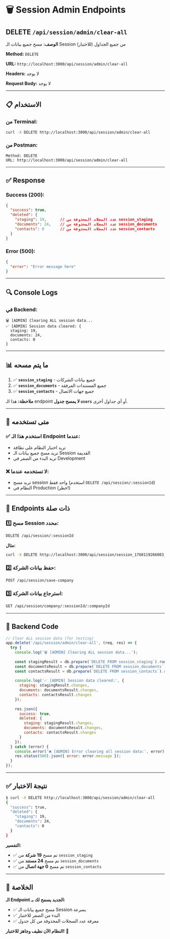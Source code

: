 # 🗑️ Session Admin Endpoints

## DELETE `/api/session/admin/clear-all`

**الوصف:** مسح جميع بيانات الـ Session من جميع الجداول (للاختبار)

**Method:** `DELETE`

**URL:** `http://localhost:3000/api/session/admin/clear-all`

**Headers:** لا يوجد

**Request Body:** لا يوجد

---

## 📋 **الاستخدام**

### **من Terminal:**
```bash
curl -X DELETE http://localhost:3000/api/session/admin/clear-all
```

### **من Postman:**
```
Method: DELETE
URL: http://localhost:3000/api/session/admin/clear-all
```

---

## ✅ **Response**

### **Success (200):**
```json
{
  "success": true,
  "deleted": {
    "staging": 19,      // عدد السجلات المحذوفة من session_staging
    "documents": 24,    // عدد السجلات المحذوفة من session_documents
    "contacts": 0       // عدد السجلات المحذوفة من session_contacts
  }
}
```

### **Error (500):**
```json
{
  "error": "Error message here"
}
```

---

## 🔍 **Console Logs**

### **في Backend:**
```
🗑️ [ADMIN] Clearing ALL session data...
✅ [ADMIN] Session data cleared: {
  staging: 19,
  documents: 24,
  contacts: 0
}
```

---

## 📊 **ما يتم مسحه**

1. ✅ **`session_staging`** - جميع بيانات الشركات
2. ✅ **`session_documents`** - جميع المستندات المرفقة
3. ✅ **`session_contacts`** - جميع جهات الاتصال

**ملاحظة:** هذا الـ endpoint **لا يمسح جدول `users`** أو أي جداول أخرى.

---

## 🎯 **متى تستخدمه**

### **✅ استخدم هذا الـ Endpoint عندما:**
- تريد اختبار النظام على نظافة
- تريد مسح جميع بيانات الـ Session القديمة
- تريد البدء من الصفر في Development

### **❌ لا تستخدمه عندما:**
- تريد مسح session واحد فقط (استخدم `DELETE /api/session/:sessionId`)
- النظام في Production (خطر!)

---

## 🔗 **Endpoints ذات صلة**

### **1️⃣ مسح Session محدد:**
```bash
DELETE /api/session/:sessionId
```
**مثال:**
```bash
curl -X DELETE http://localhost:3000/api/session/session_1760119266083_2upiyx818
```

### **2️⃣ حفظ بيانات الشركة:**
```bash
POST /api/session/save-company
```

### **3️⃣ استرجاع بيانات الشركة:**
```bash
GET /api/session/company/:sessionId/:companyId
```

---

## 📝 **Backend Code**

```javascript
// Clear ALL session data (for testing)
app.delete('/api/session/admin/clear-all', (req, res) => {
  try {
    console.log('🗑️ [ADMIN] Clearing ALL session data...');
    
    const stagingResult = db.prepare(`DELETE FROM session_staging`).run();
    const documentsResult = db.prepare(`DELETE FROM session_documents`).run();
    const contactsResult = db.prepare(`DELETE FROM session_contacts`).run();
    
    console.log('✅ [ADMIN] Session data cleared:', {
      staging: stagingResult.changes,
      documents: documentsResult.changes,
      contacts: contactsResult.changes
    });
    
    res.json({ 
      success: true,
      deleted: {
        staging: stagingResult.changes,
        documents: documentsResult.changes,
        contacts: contactsResult.changes
      }
    });
  } catch (error) {
    console.error('❌ [ADMIN] Error clearing all session data:', error);
    res.status(500).json({ error: error.message });
  }
});
```

---

## ✅ **نتيجة الاختبار**

```bash
$ curl -X DELETE http://localhost:3000/api/session/admin/clear-all
{
  "success": true,
  "deleted": {
    "staging": 19,
    "documents": 24,
    "contacts": 0
  }
}
```

**التفسير:**
- ✅ تم مسح **19 شركة** من `session_staging`
- ✅ تم مسح **24 مستند** من `session_documents`
- ✅ تم مسح **0 جهة اتصال** من `session_contacts`

---

## 🚀 **الخلاصة**

**الـ Endpoint الجديد يسمح لك بـ:**
- ✅ مسح جميع بيانات الـ Session بسرعة
- ✅ البدء من الصفر للاختبار
- ✅ معرفة عدد السجلات المحذوفة من كل جدول

**النظام الآن نظيف وجاهز للاختبار!** 🎉


